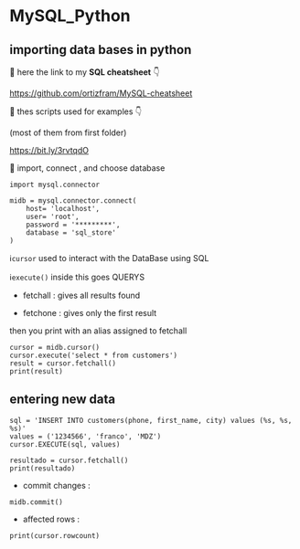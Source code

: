 # MySQL_Python
## importing data bases in python 
🌟 here the link to my **SQL cheatsheet** 👇

https://github.com/ortizfram/MySQL-cheatsheet

🔗 thes scripts used for examples 👇

(most of them from first folder)

https://bit.ly/3rvtqdO


🧮 import, connect , and choose database
```
import mysql.connector

midb = mysql.connector.connect(
    host= 'localhost',
    user= 'root',
    password = '*********',
    database = 'sql_store'
)
```
ℹ️`cursor` used to interact with the DataBase using SQL 

ℹ️`execute()` inside this goes QUERYS

- fetchall : gives all results found

- fetchone : gives only the first result

then you print with an alias assigned to fetchall
```
cursor = midb.cursor()
cursor.execute('select * from customers')
result = cursor.fetchall()
print(result)
```

## entering new data

```
sql = 'INSERT INTO customers(phone, first_name, city) values (%s, %s, %s)'
values = ('1234566', 'franco', 'MDZ')
cursor.EXECUTE(sql, values)

resultado = cursor.fetchall()
print(resultado)
```
- commit changes :
```
midb.commit()
```
- affected rows :
```
print(cursor.rowcount)
```

